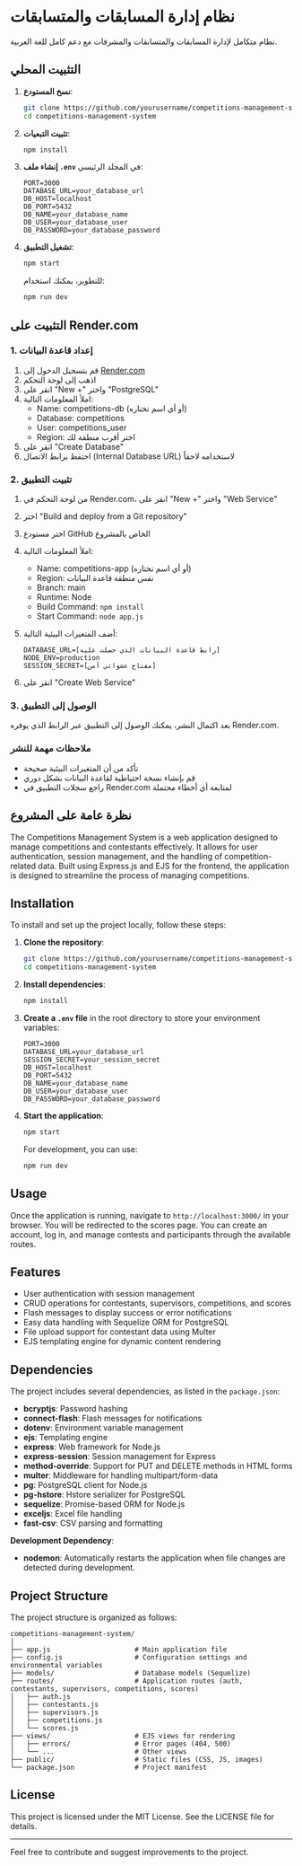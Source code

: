 
# نظام إدارة المسابقات والمتسابقات

نظام متكامل لإدارة المسابقات والمتسابقات والمشرفات مع دعم كامل للغة العربية.

## التثبيت المحلي

1. **نسخ المستودع**:
   ```bash
   git clone https://github.com/yourusername/competitions-management-system.git
   cd competitions-management-system
   ```

2. **تثبيت التبعيات**:
   ```bash
   npm install
   ```

3. **إنشاء ملف `.env`** في المجلد الرئيسي:
   ```
   PORT=3000
   DATABASE_URL=your_database_url
   DB_HOST=localhost
   DB_PORT=5432
   DB_NAME=your_database_name
   DB_USER=your_database_user
   DB_PASSWORD=your_database_password
   ```

4. **تشغيل التطبيق**:
   ```bash
   npm start
   ```

   للتطوير، يمكنك استخدام:
   ```bash
   npm run dev
   ```

## التثبيت على Render.com

### 1. إعداد قاعدة البيانات

1. قم بتسجيل الدخول إلى [Render.com](https://render.com)
2. اذهب إلى لوحة التحكم
3. انقر على "New +" واختر "PostgreSQL"
4. املأ المعلومات التالية:
   - Name: competitions-db (أو أي اسم تختاره)
   - Database: competitions
   - User: competitions_user
   - Region: اختر أقرب منطقة لك
5. انقر على "Create Database"
6. احتفظ برابط الاتصال (Internal Database URL) لاستخدامه لاحقاً

### 2. تثبيت التطبيق

1. من لوحة التحكم في Render.com، انقر على "New +" واختر "Web Service"
2. اختر "Build and deploy from a Git repository"
3. اختر مستودع GitHub الخاص بالمشروع
4. املأ المعلومات التالية:
   - Name: competitions-app (أو أي اسم تختاره)
   - Region: نفس منطقة قاعدة البيانات
   - Branch: main
   - Runtime: Node
   - Build Command: `npm install`
   - Start Command: `node app.js`

5. أضف المتغيرات البيئية التالية:
   ```
   DATABASE_URL=[رابط قاعدة البيانات الذي حصلت عليه]
   NODE_ENV=production
   SESSION_SECRET=[مفتاح عشوائي آمن]
   ```

6. انقر على "Create Web Service"

### 3. الوصول إلى التطبيق

بعد اكتمال النشر، يمكنك الوصول إلى التطبيق عبر الرابط الذي يوفره Render.com.

### ملاحظات مهمة للنشر

- تأكد من أن المتغيرات البيئية صحيحة
- قم بإنشاء نسخة احتياطية لقاعدة البيانات بشكل دوري
- راجع سجلات التطبيق في Render.com لمتابعة أي أخطاء محتملة

## نظرة عامة على المشروع

The Competitions Management System is a web application designed to manage competitions and contestants effectively. It allows for user authentication, session management, and the handling of competition-related data. Built using Express.js and EJS for the frontend, the application is designed to streamline the process of managing competitions.

## Installation

To install and set up the project locally, follow these steps:

1. **Clone the repository**:
   ```bash
   git clone https://github.com/yourusername/competitions-management-system.git
   cd competitions-management-system
   ```

2. **Install dependencies**:
   ```bash
   npm install
   ```

3. **Create a `.env` file** in the root directory to store your environment variables:
   ```
   PORT=3000
   DATABASE_URL=your_database_url
   SESSION_SECRET=your_session_secret
   DB_HOST=localhost
   DB_PORT=5432
   DB_NAME=your_database_name
   DB_USER=your_database_user
   DB_PASSWORD=your_database_password
   ```

4. **Start the application**:
   ```bash
   npm start
   ```

   For development, you can use:
   ```bash
   npm run dev
   ```

## Usage

Once the application is running, navigate to `http://localhost:3000/` in your browser. You will be redirected to the scores page. You can create an account, log in, and manage contests and participants through the available routes.

## Features

- User authentication with session management
- CRUD operations for contestants, supervisors, competitions, and scores
- Flash messages to display success or error notifications
- Easy data handling with Sequelize ORM for PostgreSQL
- File upload support for contestant data using Multer
- EJS templating engine for dynamic content rendering

## Dependencies

The project includes several dependencies, as listed in the `package.json`:

- **bcryptjs**: Password hashing
- **connect-flash**: Flash messages for notifications
- **dotenv**: Environment variable management
- **ejs**: Templating engine
- **express**: Web framework for Node.js
- **express-session**: Session management for Express
- **method-override**: Support for PUT and DELETE methods in HTML forms
- **multer**: Middleware for handling multipart/form-data
- **pg**: PostgreSQL client for Node.js
- **pg-hstore**: Hstore serializer for PostgreSQL
- **sequelize**: Promise-based ORM for Node.js
- **exceljs**: Excel file handling
- **fast-csv**: CSV parsing and formatting

**Development Dependency**:
- **nodemon**: Automatically restarts the application when file changes are detected during development.

## Project Structure

The project structure is organized as follows:

```
competitions-management-system/
│
├── app.js                     # Main application file
├── config.js                  # Configuration settings and environmental variables
├── models/                    # Database models (Sequelize)
├── routes/                    # Application routes (auth, contestants, supervisors, competitions, scores)
│   ├── auth.js
│   ├── contestants.js
│   ├── supervisors.js
│   ├── competitions.js
│   └── scores.js
├── views/                     # EJS views for rendering
│   ├── errors/                # Error pages (404, 500)
│   └── ...                    # Other views
├── public/                    # Static files (CSS, JS, images)
└── package.json               # Project manifest
```

## License

This project is licensed under the MIT License. See the LICENSE file for details.

---

Feel free to contribute and suggest improvements to the project.